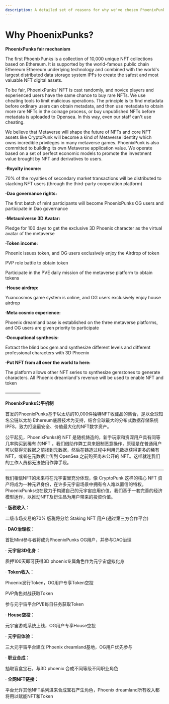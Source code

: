 ```yaml
---
description: A detailed set of reasons for why we've chosen PhoenixPunk for NFT set.
---
```


# Why PhoenixPunks?

**PhoenixPunks fair mechanism**

The first PhoenixPunks is a collection of 10,000 unique NFT collections based on Ethereum. It is supported by the world-famous public chain Ethereum Ethereum underlying technology and combined with the world's largest distributed data storage system IPFs to create the safest and most valuable NFT digital assets.

To be fair, PhoenixPunks' NFT is cast randomly, and novice players and experienced users have the same chance to buy rare NFTs. We use cheating tools to limit malicious operations. The principle is to find metadata before ordinary users can obtain metadata, and then use metadata to obtain more rare NFTs in the coinage process, or buy unpublished NFTs before metadata is uploaded to Opensea. In this way, even our staff can't use cheating.



We believe that Metaverse will shape the future of NFTs and core NFT assets like CryptoPunk will become a kind of Metaverse identity which owns incredible privileges in many metaverse games. PhoenixPunk is also committed to building its own Metaverse application value. We operate based on a set of perfect economic models to promote the investment value brought by NFT and derivatives to users.

**·Royalty income:**

70% of the royalties of secondary market transactions will be distributed to stacking NFT users (through the third-party cooperation platform)

**·Dao governance rights:**

The first batch of mint participants will become PhoenixPunks OG users and participate in Dao governance

**·Metauniverse 3D Avatar:**

Pledge for 100 days to get the exclusive 3D Phoenix character as the virtual avatar of the metaverse

**·Token income:**

Phoenix issues token, and OG users exclusively enjoy the Airdrop of token

PVP role battle to obtain token

Participate in the PVE daily mission of the metaverse platform to obtain tokens

**·House airdrop:**

Yuancosmos game system is online, and OG users exclusively enjoy house airdrop

·**Meta cosmic experience:**

Phoenix dreamland base is established on the three metaverse platforms, and OG users are given priority to participate

·**Occupational synthesis:**

Extract the blind box gem and synthesize different levels and different professional characters with 3D Phoenix

**·Put NFT from all over the world to here:**

The platform allows other NFT series to synthesize gemstones to generate characters. All Phoenix dreamland's revenue will be used to enable NFT and token

————————

**PhoenixPunks公平机制**

首发的PhoenixPunks基于以太坊的10,000件独特NFT收藏品的集合，是以全球知名公链以太坊 Ethereum底层技术为支持，结合全球最大的分布式数据存储系统 IPFS，致力打造最安全、价值最大化的NFT数字资产。

公平起见，PhoenixPunks的 NFT 是随机铸造的，新手玩家和资深用户具有同等几率购买到稀有 的NFT 。我们借助作弊工具来限制恶意操作，原理是在普通用户可以获得元数据之前找到元数据，然后在铸造过程中利用元数据获得更多的稀有 NFT，或者在元数据上传到 OpenSea 之前购买尚未公开的 NFT。这样就连我们的工作人员都无法使用作弊手段。

****

我们相信NFT的未来将在元宇宙里充分体现，像 CryptoPunk 这样的核心 NFT 资产将成为一种元界身份，在许多元宇宙场景中拥有令人难以置信的特权。PhoenixPunks也在致力于构建自己的元宇宙应用价值，我们基于一套完善的经济模型运作，以推动NFT及衍生品为用户带来的投资价值。

**·       版税收入：**

二级市场交易的70% 版税将分给 Staking NFT 用户(通过第三方合作平台)

·      **DAO治理权：**

首批Mint参与者将成为PhoenixPunks OG用户，并参与DAO治理

·      **元宇宙3D化身：**

质押100天即可获得3D phoenix专属角色作为元宇宙虚拟化身

·      **Token收入：**

Phoenix发行Token，OG用户专享Token空投

PVP角色对战获取Token

参与元宇宙平台PVE每日任务获取Token

·      **House空投：**

元宇宙游戏系统上线，OG用户专享House空投

·      **元宇宙体验：**

三大元宇宙平台建立 Phoenix dreamland基地，OG用户优先参与

·      **职业合成：**

抽取盲盒宝石，与3D phoenix 合成不同等级不同职业角色

·      **全网NFT链接：**

平台允许其他NFT系列进来合成宝石产生角色，Phoenix dreamland所有收入都将用以赋能NFT和Token

